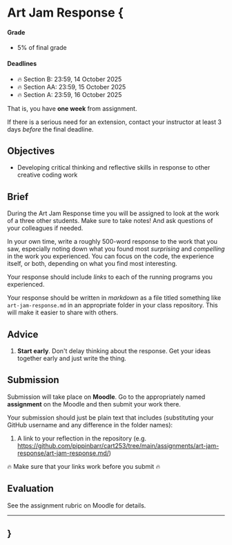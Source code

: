 # Art Jam Response {

#### Grade

- 5% of final grade

#### Deadlines

- 🔥 Section B: 23:59, 14 October 2025
- 🔥 Section AA: 23:59, 15 October 2025
- 🔥 Section A: 23:59, 16 October 2025

That is, you have **one week** from assignment.

If there is a serious need for an extension, contact your instructor at least 3 days *before* the final deadline.

## Objectives

- Developing critical thinking and reflective skills in response to other creative coding work

## Brief

During the Art Jam Response time you will be assigned to look at the work of a three other students. Make sure to take notes! And ask questions of your colleagues if needed.

In your own time, write a roughly 500-word response to the work that you saw, especially noting down what you found most *surprising* and *compelling* in the work you experienced. You can focus on the code, the experience itself, or both, depending on what you find most interesting.

Your response should include *links* to each of the running programs you experienced.

Your response should be written in *markdown* as a file titled something like `art-jam-response.md` in an appropriate folder in your class repository. This will make it easier to share with others.

## Advice

1. **Start early**. Don't delay thinking about the response. Get your ideas together early and just write the thing.

## Submission

Submission will take place on **Moodle**. Go to the appropriately named **assignment** on the Moodle and then submit your work there.

Your submission should just be plain text that includes (substituting your GitHub username and any difference in the folder names):

1. A link to your reflection in the repository (e.g. <https://github.com/pippinbarr/cart253/tree/main/assignments/art-jam-response/art-jam-response.md/>)

🔥 Make sure that your links work before you submit 🔥

## Evaluation

See the assignment rubric on Moodle for details.

---

## }